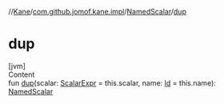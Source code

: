//[Kane](../../index.md)/[com.github.jomof.kane.impl](../index.md)/[NamedScalar](index.md)/[dup](dup.md)



# dup  
[jvm]  
Content  
fun [dup](dup.md)(scalar: [ScalarExpr](../../com.github.jomof.kane/-scalar-expr/index.md) = this.scalar, name: [Id](../index.md#%5Bcom.github.jomof.kane.impl%2FId%2F%2F%2FPointingToDeclaration%2F%5D%2FClasslikes%2F-353478142) = this.name): [NamedScalar](index.md)  



